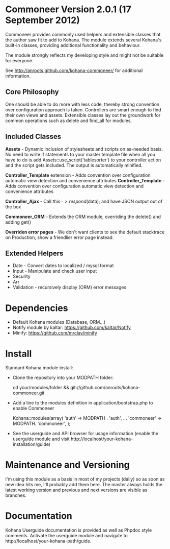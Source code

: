Commoneer Version 2.0.1 (17 September 2012)
======================

Commoneer provides commonly used helpers and extensible classes that the author saw fit to add to Kohana.
The module extends several Kohana's built-in classes, providing additional functionality and behaviour.

The module strongly reflects my developing style and might not be suitable for everyone.

See http://anroots.github.com/kohana-commoneer/ for additional information.

Core Philosophy
---------------

One should be able to do more with less code, thereby strong convention over configuration approach is taken. Controllers are smart enough to find their own views and assets.
Extensible classes lay out the groundwork for common operations such as delete and find_all for modules.

Included Classes
----------------

**Assets** - Dynamic inclusion of stylesheets and scripts on as-needed basis.
No need to write if statements to your master template file when all you have to do is add
    Assets::use_script('tablesorter')
to your controller action and the script gets included. The output is automatically minified.

**Controller_Template** extension - Adds convention over configuration automatic view detection and convenience attributes
**Controller_Template** - Adds convention over configuration automatic view detection and convenience attributes

**Controller_Ajax** - Call $this->respond($data); and have JSON output out of the box

**Commoneer_ORM** - Extends the ORM module, overriding the delete() and adding get()

**Overriden error pages** - We don't want clients to see the default stacktrace on Production, show a friendlier error page instead.

Extended Helpers
----------------
* Date - Convert dates to localized / mysql format
* Input - Manipulate and check user input
* Security
* Arr
* Validation - recursively display (ORM) error messages

Dependencies
=============

* Default Kohana modules (Database, ORM...)
* Notify module by kaltar: https://github.com/kaltar/Notify
* Minify: https://github.com/mrclay/minify

Install
=======

Standard Kohana module install:

* Clone the repository into your MODPATH folder:

    cd your/modules/folder &&
   git://github.com/anroots/kohana-commoneer.git

* Add a line to the modules definition in application/bootstrap.php to enable Commoneer

    Kohana::modules(array(
    'auth' => MODPATH . 'auth',
    ...
    'commoneer' => MODPATH. 'commoneer',
    );

* See the userguide and API browser for usage information (enable the userguide module and visit http://localhost/your-kohana-installation/guide)

Maintenance and Versioning
==========================
I'm using this module as a basis in most of my projects (daily) so as soon as new idea hits me, I'll probably add them here.
The master always holds the latest working version and previous and next versions are visible as branches.

Documentation
=============

Kohana Userguide documentation is provided as well as Phpdoc style comments. Activate the userguide module and navigate to http://localhost/your-kohana-path/guide.

